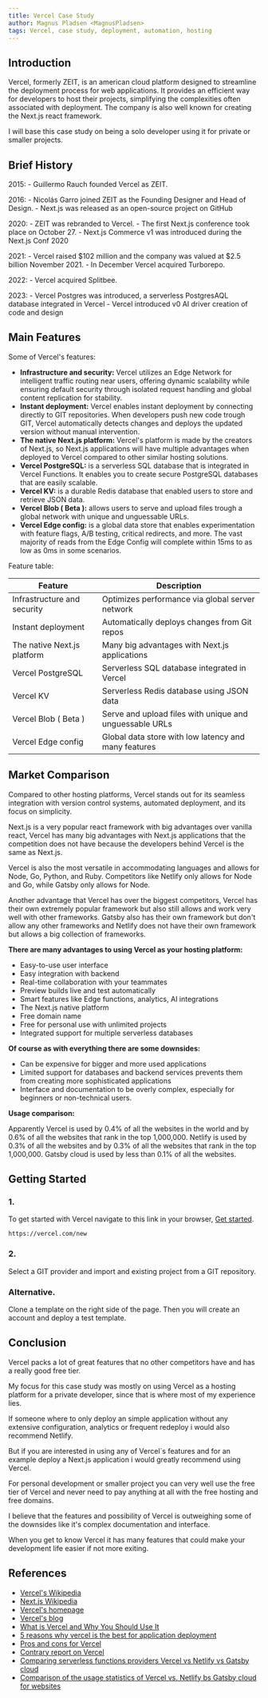 ```yaml
---
title: Vercel Case Study
author: Magnus Pladsen <MagnusPladsen>
tags: Vercel, case study, deployment, automation, hosting
---
```


## Introduction

Vercel, formerly ZEIT, is an american cloud platform designed to streamline the deployment process for web applications. It provides an efficient way for developers to host their projects, simplifying the complexities often associated with deployment. The company is also well known for creating the Next.js react framework.

I will base this case study on being a solo developer using it for private or smaller projects.

## Brief History

2015:   - Guillermo Rauch founded Vercel as ZEIT.

2016:   - Nicolás Garro joined ZEIT as the Founding Designer and Head of Design.
        - Next.js was released as an open-source project on GitHub

2020:   - ZEIT was rebranded to Vercel.
        - The first Next.js conference took place on October 27.
        - Next.js Commerce v1 was introduced during the Next.js Conf 2020

2021:   - Vercel raised $102 million and the company was valued at $2.5 billion November 2021.
        - In December Vercel acquired Turborepo.

2022:   - Vercel acquired Splitbee.

2023:   - Vercel Postgres was introduced, a serverless PostgresAQL database integrated in Vercel
        - Vercel introduced v0 AI driver creation of code and design

## Main Features

Some of Vercel's features:

- **Infrastructure and security:** Vercel utilizes an Edge Network for intelligent traffic routing near users, offering dynamic scalability while ensuring default security through isolated request handling and global content replication for stability.
- **Instant deployment:** Vercel enables instant deployment by connecting directly to GIT repositories. When developers push new code trough GIT, Vercel automatically detects changes and deploys the updated version without manual intervention.
- **The native Next.js platform:** Vercel's platform is made by the creators of Next.js, so Next.js applications will have multiple advantages when deployed to Vercel compared to other similar hosting solutions.
- **Vercel PostgreSQL:** is a serverless SQL database that is integrated in Vercel Functions. It enables you to create secure PostgreSQL databases that are easily scalable.
- **Vercel KV:** is a durable Redis database that enabled users to store and retrieve JSON data.
- **Vercel Blob ( Beta ):** allows users to serve and upload files trough a global network with unique and unguessable URLs.
- **Vercel Edge config:** is a global data store that enables experimentation with feature flags, A/B testing, critical redirects, and more. The vast majority of reads from the Edge Config will complete within 15ms to as low as 0ms in some scenarios.

Feature table:

| **Feature**                 | **Description**                                         |
|-----------------------------|---------------------------------------------------------|
| Infrastructure and security | Optimizes performance via global server network         |
| Instant deployment          | Automatically deploys changes from Git repos            |
| The native Next.js platform | Many big advantages with Next.js applications           |
| Vercel PostgreSQL           | Serverless SQL database integrated in Vercel            |
| Vercel KV                   | Serverless Redis database using JSON data               |
| Vercel Blob ( Beta )        | Serve and upload files with unique and unguessable URLs |
| Vercel Edge config          | Global data store with low latency and many features    |

## Market Comparison

Compared to other hosting platforms, Vercel stands out for its seamless integration with version control systems, automated deployment, and its focus on simplicity.

Next.js is a very popular react framework with big advantages over vanilla react, Vercel has many big advantages with Next.js applications that the competition does not have because the developers behind Vercel is the same as Next.js.

Vercel is also the most versatile in accommodating languages and allows for Node, Go, Python, and Ruby. Competitors like Netlify only allows for Node and Go, while Gatsby only allows for Node.

Another advantage that Vercel has over the biggest competitors, Vercel has their own extremely popular framework but also still allows and work very well with other frameworks. Gatsby also has their own framework but don't allow any other frameworks and Netlify does not have their own framework but allows a big collection of frameworks.

**There are many advantages to using Vercel as your hosting platform:**

- Easy-to-use user interface
- Easy integration with backend
- Real-time collaboration with your teammates
- Preview builds live and test automatically
- Smart features like Edge functions, analytics, AI integrations
- The Next.js native platform
- Free domain name
- Free for personal use with unlimited projects
- Integrated support for multiple serverless databases

**Of course as with everything there are some downsides:**

- Can be expensive for bigger and more used applications
- Limited support for databases and backend services prevents them from creating more sophisticated applications
- Interface and documentation to be overly complex, especially for beginners or non-technical users.

**Usage comparison:**

Apparently Vercel is used by 0.4% of all the websites in the world and by 0.6% of all the websites that rank in the top 1,000,000.
Netlify is used by 0.3% of all the websites and by 0.3% of all the websites that rank in the top 1,000,000.
Gatsby cloud is used by less than 0.1% of all the websites.

## Getting Started

### 1.

To get started with Vercel navigate to this link in your browser, [Get started](https://vercel.com/new).

`https://vercel.com/new`

### 2.

Select a GIT provider and import and existing project from a GIT repository.

### Alternative.

Clone a template on the right side of the page. Then you will create an account and deploy a test template.

## Conclusion

Vercel packs a lot of great features that no other competitors have and has a really good free tier.

My focus for this case study was mostly on using Vercel as a hosting platform for a private developer, since that is where most of my experience lies. 

If someone where to only deploy an simple application without any extensive configuration, analytics or frequent redeploy i would also recommend Netlify. 

But if you are interested in using any of Vercel´s features and for an example deploy a Next.js application i would greatly recommend using Vercel.

For personal development or smaller project you can very well use the free tier of Vercel and never need to pay anything at all with the free hosting and free domains.

I believe that the features and possibility of Vercel is outweighing some of the downsides like it's complex documentation and interface.

When you get to know Vercel it has many features that could make your development life easier if not more exiting.

## References

- [Vercel's Wikipedia](https://en.wikipedia.org/wiki/Vercel)
- [Next.js Wikipedia](https://en.wikipedia.org/wiki/Next.js)
- [Vercel's homepage](https://vercel.com/)
- [Vercel's blog](https://vercel.com/blog/category/company-news)
- [What is Vercel and Why You Should Use It](https://www.getfishtank.com/blog/what-is-vercel)
- [5 reasons why vercel is the best for application deployment](https://medium.com/nerd-for-tech/5-reasons-why-vercel-is-the-best-for-application-deployment-92009b17e601)
- [Pros and cons for Vercel](https://www.getapp.com/development-tools-software/a/vercel/reviews/)
- [Contrary report on Vercel](https://research.contrary.com/reports/vercel)
- [Comparing serverless functions providers Vercel vs Netlify vs Gatsby cloud](https://hasura.io/blog/comparing-serverless-functions-providers-vercel-vs-netlify-vs-gatsby-cloud/)
- [Comparison of the usage statistics of Vercel vs. Netlify bs Gatsby cloud for websites](https://w3techs.com/technologies/comparison/ho-gatsbycloud,ho-netlify,ho-vercel)